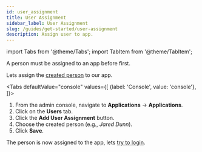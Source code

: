 ```yaml
---
id: user_assignment
title: User Assignment
sidebar_label: User Assignment
slug: /guides/get-started/user-assignment
description: Assign user to app.
---
```


import Tabs from '@theme/Tabs';
import TabItem from '@theme/TabItem';

A person must be assigned to an app before first.

Lets assign the [created person](add-person) to our app.

<Tabs
defaultValue="console"
values={[
{label: 'Console', value: 'console'},
]}>
<TabItem value="console">

1. From the admin console, navigate to <b>Applications</b> -> <b>Applications</b>.
1. Click on the <b>Users</b> tab.
1. Click the <b>Add User Assignment</b> button.
1. Choose the created person (e.g., <i>Jared Dunn</i>).
1. Click <b>Save</b>.

</TabItem>

</Tabs>

The person is now assigned to the app, lets [try to login](try-to-login).
